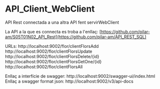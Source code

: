 # API_Client_WebClient

API Rest connectada a una altra API fent servirWebClient

La API a la que es connecta es troba a l'enllaç: 
[https://github.com/pilar-am/S05T01N02_API_Rest](https://github.com/pilar-am/API_REST_SQL)

URLs:
http://localhost:9002/flor/clientFlorsAdd<br>
http://localhost:9002/flor/clientFlorsUpdate<br>
http://localhost:9002/flor/clientFlorsDelete/{id}<br>
http://localhost:9002/flor/clientFlorsGetOne/{id}<br>
http://localhost:9002/flor/clientFlorsAll<br>

Enllaç a interfície de swagger: http://localhost:9002/swagger-ui/index.html<br>
Enllaç a swagger format json: http://localhost:9002/v3/api-docs
